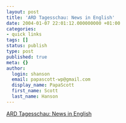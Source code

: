 ```yaml
---
layout: post
title: 'ARD Tagesschau: News in English'
date: 2004-01-07 22:01:12.000000000 +01:00
categories:
- quick links
tags: []
status: publish
type: post
published: true
meta: {}
author:
  login: shanson
  email: papascott-wp@gmail.com
  display_name: PapaScott
  first_name: Scott
  last_name: Hanson
---
```

<p><a title="Actually, it's by Deutsche Welle" href="http://www.tagesschau.de/english/">ARD Tagesschau: News in English</a></p>
